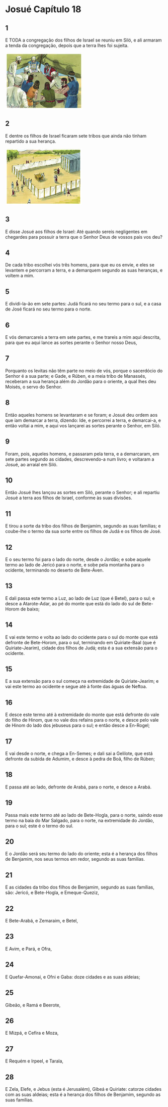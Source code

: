 # Josué Capítulo 18

## 1
E TODA a congregação dos filhos de Israel se reuniu em Siló, e ali armaram a tenda da congregação, depois que a terra lhes foi sujeita.

![](../.img/Js/18/1-0.jpg)

## 2
E dentre os filhos de Israel ficaram sete tribos que ainda não tinham repartido a sua herança.

![](../.img/Js/18/2-0.jpg)

## 3
E disse Josué aos filhos de Israel: Até quando sereis negligentes em chegardes para possuir a terra que o Senhor Deus de vossos pais vos deu?

## 4
De cada tribo escolhei vós três homens, para que eu os envie, e eles se levantem e percorram a terra, e a demarquem segundo as suas heranças, e voltem a mim.

## 5
E dividi-la-ão em sete partes: Judá ficará no seu termo para o sul, e a casa de José ficará no seu termo para o norte.

## 6
E vós demarcareis a terra em sete partes, e me trareis a mim aqui descrita, para que eu aqui lance as sortes perante o Senhor nosso Deus,

## 7
Porquanto os levitas não têm parte no meio de vós, porque o sacerdócio do Senhor é a sua parte; e Gade, e Rúben, e a meia tribo de Manassés, receberam a sua herança além do Jordão para o oriente, a qual lhes deu Moisés, o servo do Senhor.

## 8
Então aqueles homens se levantaram e se foram; e Josué deu ordem aos que iam demarcar a terra, dizendo: Ide, e percorrei a terra, e demarcai-a, e então voltai a mim, e aqui vos lançarei as sortes perante o Senhor, em Siló.

## 9
Foram, pois, aqueles homens, e passaram pela terra, e a demarcaram, em sete partes segundo as cidades, descrevendo-a num livro; e voltaram a Josué, ao arraial em Siló.

## 10
Então Josué lhes lançou as sortes em Siló, perante o Senhor; e ali repartiu Josué a terra aos filhos de Israel, conforme às suas divisões.

## 11
E tirou a sorte da tribo dos filhos de Benjamim, segundo as suas famílias; e coube-lhe o termo da sua sorte entre os filhos de Judá e os filhos de José.

## 12
E o seu termo foi para o lado do norte, desde o Jordão; e sobe aquele termo ao lado de Jericó para o norte, e sobe pela montanha para o ocidente, terminando no deserto de Bete-Áven.

## 13
E dali passa este termo a Luz, ao lado de Luz (que é Betel), para o sul; e desce a Atarote-Adar, ao pé do monte que está do lado do sul de Bete-Horom de baixo;

## 14
E vai este termo e volta ao lado do ocidente para o sul do monte que está defronte de Bete-Horom, para o sul, terminando em Quiriate-Baal (que é Quiriate-Jearim), cidade dos filhos de Judá; esta é a sua extensão para o ocidente.

## 15
E a sua extensão para o sul começa na extremidade de Quiriate-Jearim; e vai este termo ao ocidente e segue até à fonte das águas de Neftoa.

## 16
E desce este termo até à extremidade do monte que está defronte do vale do filho de Hinom, que no vale dos refains para o norte, e desce pelo vale de Hinom do lado dos jebuseus para o sul; e então desce a En-Rogel;

## 17
E vai desde o norte, e chega a En-Semes; e dali sai a Gelilote, que está defronte da subida de Adumim, e desce à pedra de Boã, filho de Rúben;

## 18
E passa até ao lado, defronte de Arabá, para o norte, e desce a Arabá.

## 19
Passa mais este termo até ao lado de Bete-Hogla, para o norte, saindo esse termo na baía do Mar Salgado, para o norte, na extremidade do Jordão, para o sul; este é o termo do sul.

## 20
E o Jordão será seu termo do lado do oriente; esta é a herança dos filhos de Benjamim, nos seus termos em redor, segundo as suas famílias.

## 21
E as cidades da tribo dos filhos de Benjamim, segundo as suas famílias, são: Jericó, e Bete-Hogla, e Emeque-Queziz,

## 22
E Bete-Arabá, e Zemaraim, e Betel,

## 23
E Avim, e Pará, e Ofra,

## 24
E Quefar-Amonai, e Ofni e Gaba: doze cidades e as suas aldeias;

## 25
Gibeão, e Ramá e Beerote,

## 26
E Mizpá, e Cefira e Moza,

## 27
E Requém e Irpeel, e Tarala,

## 28
E Zela, Elefe, e Jebus (esta é Jerusalém), Gibeá e Quiriate: catorze cidades com as suas aldeias; esta é a herança dos filhos de Benjamim, segundo as suas famílias.

